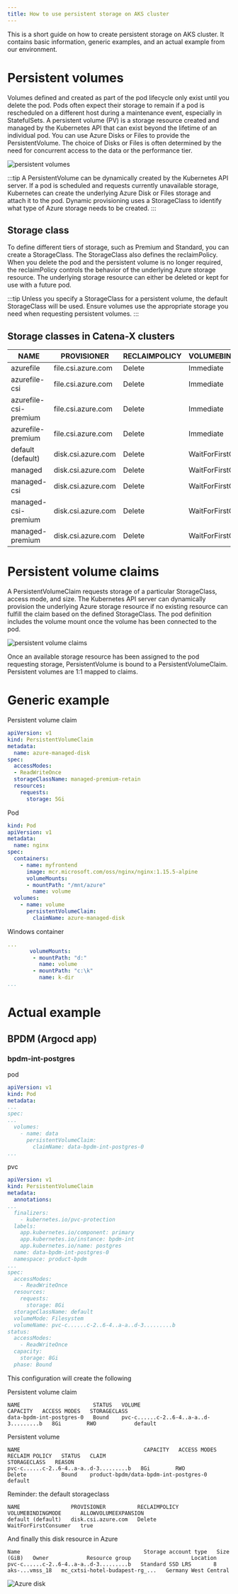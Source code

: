```yaml
---
title: How to use persistent storage on AKS cluster
---
```


This is a short guide on how to create persistent storage on AKS cluster. It contains basic information, generic examples, and an actual example from our environment.

# Persistent volumes

Volumes defined and created as part of the pod lifecycle only exist until you delete the pod. Pods often expect their storage to remain if a pod is rescheduled on a different host during a maintenance event, especially in StatefulSets. A persistent volume (PV) is a storage resource created and managed by the Kubernetes API that can exist beyond the lifetime of an individual pod.
You can use Azure Disks or Files to provide the PersistentVolume. The choice of Disks or Files is often determined by the need for concurrent access to the data or the performance tier.

![persistent volumes](assets/persistent-volumes.png)

:::tip
A PersistentVolume can be dynamically created by the Kubernetes API server. If a pod is scheduled and requests currently unavailable storage, Kubernetes can create the underlying Azure Disk or Files storage and attach it to the pod. Dynamic provisioning uses a StorageClass to identify what type of Azure storage needs to be created.
:::

## Storage class

To define different tiers of storage, such as Premium and Standard, you can create a StorageClass. The StorageClass also defines the reclaimPolicy. When you delete the pod and the persistent volume is no longer required, the reclaimPolicy controls the behavior of the underlying Azure storage resource. The underlying storage resource can either be deleted or kept for use with a future pod.

:::tip
Unless you specify a StorageClass for a persistent volume, the default StorageClass will be used. Ensure volumes use the appropriate storage you need when requesting persistent volumes.
:::

## Storage classes in Catena-X clusters

| NAME                  |  PROVISIONER       | RECLAIMPOLICY | VOLUMEBINDINGMODE    | ALLOWVOLUMEEXPANSION |
| --------------------- | ------------------ | ------------- | -------------------- | -------------------- |
| azurefile             | file.csi.azure.com | Delete        | Immediate            | true                 |
| azurefile-csi         | file.csi.azure.com | Delete        | Immediate            | true                 |
| azurefile-csi-premium | file.csi.azure.com | Delete        | Immediate            | true                 |
| azurefile-premium     | file.csi.azure.com | Delete        | Immediate            | true                 |
| default (default)     | disk.csi.azure.com | Delete        | WaitForFirstConsumer | true                 |
| managed               | disk.csi.azure.com | Delete        | WaitForFirstConsumer | true                 |
| managed-csi           | disk.csi.azure.com | Delete        | WaitForFirstConsumer | true                 |
| managed-csi-premium   | disk.csi.azure.com | Delete        | WaitForFirstConsumer | true                 |
| managed-premium       | disk.csi.azure.com | Delete        | WaitForFirstConsumer | true                 |

# Persistent volume claims

A PersistentVolumeClaim requests storage of a particular StorageClass, access mode, and size. The Kubernetes API server can dynamically provision the underlying Azure storage resource if no existing resource can fulfill the claim based on the defined StorageClass. The pod definition includes the volume mount once the volume has been connected to the pod.

![persistent volume claims](assets/persistent-volume-claims.png)

Once an available storage resource has been assigned to the pod requesting storage, PersistentVolume is bound to a PersistentVolumeClaim. Persistent volumes are 1:1 mapped to claims.

# Generic example

Persistent volume claim
```yaml
apiVersion: v1
kind: PersistentVolumeClaim
metadata:
  name: azure-managed-disk
spec:
  accessModes:
  - ReadWriteOnce
  storageClassName: managed-premium-retain
  resources:
    requests:
      storage: 5Gi
```

Pod
```yaml
kind: Pod
apiVersion: v1
metadata:
  name: nginx
spec:
  containers:
    - name: myfrontend
      image: mcr.microsoft.com/oss/nginx/nginx:1.15.5-alpine
      volumeMounts:
      - mountPath: "/mnt/azure"
        name: volume
  volumes:
    - name: volume
      persistentVolumeClaim:
        claimName: azure-managed-disk
```

Windows container
```yaml
...      
       volumeMounts:
        - mountPath: "d:"
          name: volume
        - mountPath: "c:\k"
          name: k-dir
...
```

# Actual example

## BPDM (Argocd app)

### bpdm-int-postgres

pod
```yaml
apiVersion: v1
kind: Pod
metadata:
...
spec:
...
  volumes:
    - name: data
      persistentVolumeClaim:
        claimName: data-bpdm-int-postgres-0
...
```

pvc
```yaml
apiVersion: v1
kind: PersistentVolumeClaim
metadata:
  annotations:
...
  finalizers:
    - kubernetes.io/pvc-protection
  labels:
    app.kubernetes.io/component: primary
    app.kubernetes.io/instance: bpdm-int
    app.kubernetes.io/name: postgres
  name: data-bpdm-int-postgres-0
  namespace: product-bpdm
...
spec:
  accessModes:
    - ReadWriteOnce
  resources:
    requests:
      storage: 8Gi
  storageClassName: default
  volumeMode: Filesystem
  volumeName: pvc-c......c-2..6-4..a-a..d-3.........b
status:
  accessModes:
    - ReadWriteOnce
  capacity:
    storage: 8Gi
  phase: Bound
```

This configuration will create the following

Persistent volume claim

```
NAME                       STATUS   VOLUME                                     CAPACITY   ACCESS MODES   STORAGECLASS
data-bpdm-int-postgres-0   Bound    pvc-c......c-2..6-4..a-a..d-3.........b   8Gi        RWO            default     
```

Persistent volume

```
NAME                                       CAPACITY   ACCESS MODES   RECLAIM POLICY   STATUS   CLAIM                                   STORAGECLASS   REASON
pvc-c......c-2..6-4..a-a..d-3.........b   8Gi        RWO            Delete           Bound    product-bpdm/data-bpdm-int-postgres-0   default              

```

Reminder: the default storageclass

```
NAME                PROVISIONER          RECLAIMPOLICY   VOLUMEBINDINGMODE      ALLOWVOLUMEEXPANSION
default (default)   disk.csi.azure.com   Delete          WaitForFirstConsumer   true                
```

And finally this disk resource in Azure

```
Name                                       Storage account type   Size (GiB)   Owner            Resource group                   Location
pvc-c......c-2..6-4..a-a..d-3.........b   Standard SSD LRS       8            aks-...vmss_18   mc_cxtsi-hotel-budapest-rg_...   Germany West Central
```

![Azure disk](assets/azure-disk.png)